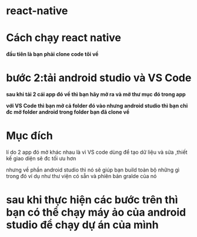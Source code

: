 # react-native
<h1>Cách chạy react native</h1>
<p><b>
  đầu tiên là bạn phải clone code tôi về 
</b></p>
<h1>bước 2:tải android studio và VS Code</h1>
<p><b>
  sau khi tải 2 cái app đó về thì bạn hãy mở ra và mở thư mục đó trong app
</b></p>
<p><b>
  với VS Code thì bạn mở cả folder đó vào nhưng android studio thì bạn chỉ đc mở folder android trong folder bạn đã clone về
</b></p>
<h1>Mục đích</h1>
<p>lí do 2 app đó mở khác nhau là vì VS code dùng để tạo dữ liệu và sửa ,thiết kế giao diện sẽ đc tối ưu hơn</p>
<P>nhưng về phần android studio thì nó sẽ giúp bạn build toàn bộ những gì trong đó ví dụ như thư viện có sẵn và phiên bản gralde của nó</P>
<h1>sau khi thực hiện các bước trên thì bạn có thể chạy máy ảo của android studio để chạy dự án của mình</h1>
